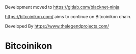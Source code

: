 Development moved to https://gitlab.com/blacknet-ninja

https://bitcoinikon.com/ aims to continue on Bitcoinikon chain.

Developed By https://www.thelegendprojects.com/
# Bitcoinikon

